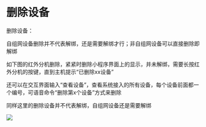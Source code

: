 # 删除设备

删除设备：

自组网设备删除并不代表解绑，还是需要解绑才行；非自组网设备可以直接删除即解绑

如下图的红外分机删除，紧紧时删除小程序界面上的显示，并未解绑，需要长按红外分机的按键，直到主机提示“已删除xx设备”



还可以在交互界面输入“查看设备”，查看系统接入的所有设备，每个设备前面都一个编号，可语音命令“删除第x个设备”方式来删除

同样这里的删除设备并不代表解绑，自组网设备还是需要解绑

![](http://open.cspugoing.com/img/help/delDevice-1.gif)